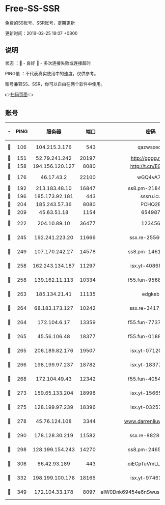 # Free-SS-SSR

免费的SS账号、SSR账号，定期更新

更新时间：2019-02-25 19:07 +0800

## 说明

状态     ：🙂 - 良好 🙁 - 多次连接失败或连接超时

PING值   ：不代表真实使用中的速度，仅供参考。

账号兼容SS、SSR，你可以自由在两个软件中使用。

👉[扫码页面](https://liesauer.github.io/free-ss-ssr.github.io/)👈

## 账号

|-|PING|服务器|端口|密码|加密方式|区域|
|:----:|:----:|:-----:|-----:|:----:|:----:|:----:|
|🙂|106|104.215.3.176|543|qazwsxedc|aes-256-gcm|JP|
|🙂|151|52.79.241.242|20197|http://gggg.rocks|chacha20|KR|
|🙂|158|194.156.120.127|8080|http://t.cn/EGJIyrl|rc4-md5|RU|
|🙂|176|46.17.43.2|22100|wGQ4vA7D|aes-256-gcm|RU|
|🙂|192|213.183.48.10|16847|ss8.pm-21844006|rc4-md5|RU|
|🙂|196|185.173.92.181|443|sssru.icu|rc4-md5|RU|
|🙂|204|185.243.57.36|8080|PCHQ2E|rc4-md5|US|
|🙂|209|45.63.51.18|1154|654987|chacha20|US|
|🙂|222|204.10.89.10|36477|123456|aes-256-cfb|US|
|🙂|245|192.241.223.20|11666|ssx.re-25566820|aes-256-cfb|US|
|🙂|249|107.170.242.27|14578|ss8.pm-14613158|aes-256-cfb|US|
|🙂|258|162.243.134.187|11297|isx.yt-40868307|aes-256-cfb|US|
|🙂|258|139.162.11.113|10334|f55.fun-95689731|aes-256-cfb|SG|
|🙂|263|185.134.21.41|11135|edgkeb|aes-256-cfb|GB|
|🙂|264|68.183.173.127|10242|ssx.re-34172172|aes-256-cfb|US|
|🙂|264|172.104.6.17|13359|f55.fun-77379791|aes-256-cfb|US|
|🙂|265|45.56.106.48|18377|f55.fun-01898711|aes-256-cfb|US|
|🙂|265|206.189.82.176|19507|isx.yt-07120168|aes-256-cfb|SG|
|🙂|266|198.199.97.237|18782|isx.yt-18377229|aes-256-cfb|US|
|🙂|268|172.104.49.43|12342|f55.fun-40543073|aes-256-cfb|SG|
|🙂|273|159.65.133.204|18998|isx.yt-15665435|aes-256-cfb|SG|
|🙂|275|128.199.97.239|18396|isx.yt-03257218|aes-256-cfb|SG|
|🙂|278|45.76.124.108|3344|www.darrenliuwei.com|aes-256-cfb|AU|
|🙂|290|178.128.30.219|11582|ssx.re-88285477|aes-256-cfb|SG|
|🙂|298|128.199.154.243|14270|ss8.pm-24650269|aes-256-cfb|SG|
|🙂|306|66.42.93.189|443|oiECpTuVmLLxk4Ts|aes-256-cfb|US|
|🙂|332|198.199.100.178|18165|isx.yt-97463980|aes-256-cfb|US|
|🙂|349|172.104.33.178|8097|eIW0Dnk69454e6nSwuspv9DmS201tQ0D|aes-256-cfb|SG|
